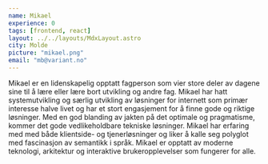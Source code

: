 ```yaml
---
name: Mikael
experience: 0
tags: [frontend, react]
layout: ../../layouts/MdxLayout.astro
city: Molde
picture: "mikael.png"
email: "mb@variant.no"
---
```


Mikael er en lidenskapelig opptatt fagperson som vier store deler av dagene sine
til å lære eller lære bort utvikling og andre fag. Mikael har hatt
systemutvikling og særlig utvikling av løsninger for internett som primær
interesse halve livet og har et stort engasjement for å finne gode og riktige
løsninger. Med en god blanding av jakten på det optimale og pragmatisme, kommer
det gode vedlikeholdbare tekniske løsninger. Mikael har erfaring med med både
klientside- og tjenerløsninger og liker å kalle seg polyglot med fascinasjon av
semantikk i språk. Mikael er opptatt av moderne teknologi, arkitektur og
interaktive brukeropplevelser som fungerer for alle.
